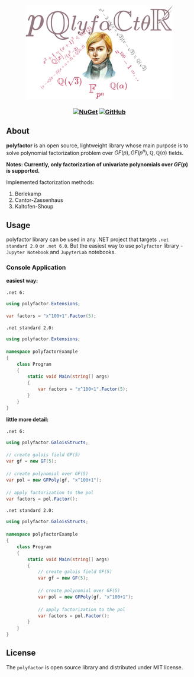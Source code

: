 
<p align="center">
  <a href="https://github.com/archie1602/polyfactor">
    <img src="logo/logo_new.png" alt="polyfactor logo">
  </a>
</p>

<h3 align="center">

[![NuGet](https://img.shields.io/nuget/v/polyfactor?color=https://www.nuget.org/packages/polyfactor/)](https://www.nuget.org/packages/polyfactor/)
[![GitHub](https://img.shields.io/github/license/archie1602/polyfactor?color=blue)](LICENSE.md)

</h3>

## About

**polyfactor** is an open source, lightweight library whose main purpose is to solve polynomial factorization problem over $GF(p), GF(p^n), \mathbb{Q}, \mathbb{Q}(\alpha)$ fields.

**Notes: Currently, only factorization of univariate polynomials over $GF(p)$ is supported.**

Implemented factorization methods:
1. Berlekamp
2. Cantor-Zassenhaus
3. Kaltofen-Shoup

## Usage
polyfactor library can be used in any .NET project that targets `.net standard 2.0` or `.net 6.0`.
But the easiest way to use `polyfactor` library - `Jupyter Notebook` and `JupyterLab` notebooks.

### Console Application

**easiest way:**

`.net 6:`
```csharp
using polyfactor.Extensions;

var factors = "x^100+1".Factor(5);
```

`.net standard 2.0:`

```csharp
using polyfactor.Extensions;

namespace polyfactorExample
{
    class Program
    {
        static void Main(string[] args)
        {
            var factors = "x^100+1".Factor(5);
        }
    }
}
```

**little more detail:**

`.net 6:`
```csharp
using polyfactor.GaloisStructs;

// create galois field GF(5)
var gf = new GF(5);

// create polynomial over GF(5)
var pol = new GFPoly(gf, "x^100+1");

// apply factorization to the pol
var factors = pol.Factor();
```

`.net standard 2.0:`

```csharp
using polyfactor.GaloisStructs;

namespace polyfactorExample
{
    class Program
    {
        static void Main(string[] args)
        {
            // create galois field GF(5)
            var gf = new GF(5);

            // create polynomial over GF(5)
            var pol = new GFPoly(gf, "x^100+1");

            // apply factorization to the pol
            var factors = pol.Factor();
        }
    }
}
```


## License
The `polyfactor` is open source library and distributed under MIT license.